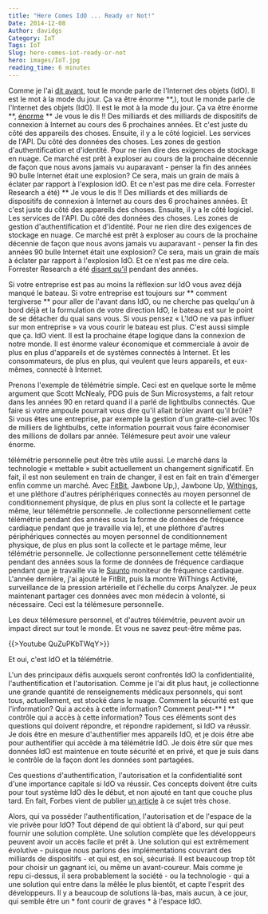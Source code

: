 ```yaml
---
title: "Here Comes IdO ... Ready or Not!"
Date: 2014-12-08
Author: davidgs
Category: IoT
Tags: IoT
Slug: here-comes-iot-ready-or-not
hero: images/IoT.jpg
reading_time: 6 minutes
---
```


Comme je l'ai [dit avant](/posts/category/iot/whos-going-to-drive-iot-innovation), tout le monde parle de l'Internet des objets (IdO). Il est le mot à la mode du jour. Ça va être énorme **,), tout le monde parle de l'Internet des objets (IdO). Il est le mot à la mode du jour. Ça va être énorme **, [énorme](http://postscapes.com/internet-of-things-market-size) ** Je vous le dis !! Des milliards et des milliards de dispositifs de connexion à Internet au cours des 6 prochaines années. Et c'est juste du côté des appareils des choses. Ensuite, il y a le côté logiciel. Les services de l'API. Du côté des données des choses. Les zones de gestion d'authentification et d'identité. Pour ne rien dire des exigences de stockage en nuage. Ce marché est prêt à exploser au cours de la prochaine décennie de façon que nous avons jamais vu auparavant - penser la fin des années 90 bulle Internet était une explosion? Ce sera, mais un grain de maïs à éclater par rapport à l'explosion IdO. Et ce n'est pas me dire cela. Forrester Research a été) ** Je vous le dis !! Des milliards et des milliards de dispositifs de connexion à Internet au cours des 6 prochaines années. Et c'est juste du côté des appareils des choses. Ensuite, il y a le côté logiciel. Les services de l'API. Du côté des données des choses. Les zones de gestion d'authentification et d'identité. Pour ne rien dire des exigences de stockage en nuage. Ce marché est prêt à exploser au cours de la prochaine décennie de façon que nous avons jamais vu auparavant - penser la fin des années 90 bulle Internet était une explosion? Ce sera, mais un grain de maïs à éclater par rapport à l'explosion IdO. Et ce n'est pas me dire cela. Forrester Research a été [disant qu'il](https://www.forrester.com/Prepare+IO+For+The+Internet+Of+Things/fulltext/-/E-RES93301) pendant des années.

Si votre entreprise est pas au moins la réflexion sur IdO vous avez déjà manqué le bateau. Si votre entreprise est toujours sur ** comment tergiverse ** pour aller de l'avant dans IdO, ou ne cherche pas quelqu'un à bord déjà et la formulation de votre direction IdO, le bateau est sur le point de se détacher du quai sans vous. Si vous pensez « L'IdO ne va pas influer sur mon entreprise » va vous courir le bateau est plus. C'est aussi simple que ça. IdO vient. Il est la prochaine étape logique dans la connexion de notre monde. Il est énorme valeur économique et commerciale à avoir de plus en plus d'appareils et de systèmes connectés à Internet. Et les consommateurs, de plus en plus, qui veulent que leurs appareils, et eux-mêmes, connecté à Internet.

Prenons l'exemple de télémétrie simple. Ceci est en quelque sorte le même argument que Scott McNealy, PDG puis de Sun Microsystems, a fait retour dans les années 90 en retard quand il a parlé de lightbulbs connectés. Que faire si votre ampoule pourrait vous dire qu'il allait brûler avant qu'il brûlé? Si vous êtes une entreprise, par exemple la gestion d'un gratte-ciel avec 10s de milliers de lightbulbs, cette information pourrait vous faire économiser des millions de dollars par année. Télémesure peut avoir une valeur énorme.

télémétrie personnelle peut être très utile aussi. Le marché dans la technologie « mettable » subit actuellement un changement significatif. En fait, il est non seulement en train de changer, il est en fait en train d'émerger enfin comme un marché. Avec [FitBit](http://www.fitbit.com/), Jawbone Up,), Jawbone Up, [Withings](http://www.withings.com/), et une pléthore d'autres périphériques connectés au moyen personnel de conditionnement physique, de plus en plus sont la collecte et le partage même, leur télémétrie personnelle. Je collectionne personnellement cette télémétrie pendant des années sous la forme de données de fréquence cardiaque pendant que je travaille via le), et une pléthore d'autres périphériques connectés au moyen personnel de conditionnement physique, de plus en plus sont la collecte et le partage même, leur télémétrie personnelle. Je collectionne personnellement cette télémétrie pendant des années sous la forme de données de fréquence cardiaque pendant que je travaille via le [Suunto](http://www.suunto.com/) moniteur de fréquence cardiaque. L'année dernière, j'ai ajouté le FitBit, puis la montre WiThings Activité, surveillance de la pression artérielle et l'échelle du corps Analyzer. Je peux maintenant partager ces données avec mon médecin à volonté, si nécessaire. Ceci est la télémesure personnelle.

Les deux télémesure personnel, et d'autres télémétrie, peuvent avoir un impact direct sur tout le monde. Et vous ne savez peut-être même pas.

{{>Youtube QuZuPKbTWqY>}}

Et oui, c'est IdO et la télémétrie.

L'un des principaux défis auxquels seront confrontés IdO la confidentialité, l'authentification et l'autorisation. Comme je l'ai dit plus haut, je collectionne une grande quantité de renseignements médicaux personnels, qui sont tous, actuellement, est stocké dans le nuage. Comment la sécurité est que l'information? Qui a accès à cette information? Comment peut-** I ** contrôle qui a accès à cette information? Tous ces éléments sont des questions qui doivent répondre, et répondre rapidement, si IdO va réussir. Je dois être en mesure d'authentifier mes appareils IdO, et je dois être abe pour authentifier qui accède à ma télémétrie IdO. Je dois être sûr que mes données IdO est maintenue en toute sécurité et en privé, et que je suis dans le contrôle de la façon dont les données sont partagées.

Ces questions d'authentification, l'autorisation et la confidentialité sont d'une importance capitale si IdO va réussir. Ces concepts doivent être cuits pour tout système IdO dès le début, et non ajouté en tant que couche plus tard. En fait, Forbes vient de publier [un article](http://www.forbes.com/sites/robertvamosi/2014/12/03/iot-trust-and-the-emerging-market-of-one/) à ce sujet très chose.

Alors, qui va posséder l'authentification, l'autorisation et de l'espace de la vie privée pour IdO? Tout dépend de qui obtient là d'abord, sur qui peut fournir une solution complète. Une solution complète que les développeurs peuvent avoir un accès facile et prêt à. Une solution qui est extrêmement évolutive - puisque nous parlons des implémentations couvrant des milliards de dispositifs - et qui est, en soi, sécurisé. Il est beaucoup trop tôt pour choisir un gagnant ici, ou même un avant-coureur. Mais comme je repu ci-dessus, il sera probablement la société - ou la technologie - qui a une solution qui entre dans la mêlée le plus bientôt, et capte l'esprit des développeurs. Il y a beaucoup de solutions là-bas, mais aucun, à ce jour, qui semble être un * font courir de graves * à l'espace IdO.
